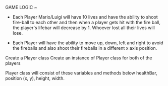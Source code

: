 GAME LOGIC ~

- Each Player Mario/Luigi will have 10 lives and have the ability to shoot fire-ball to each other and then when a player gets hit with the fire ball, the player's lifebar will decrease by 1. Whoever lost all their lives will lose.

- Each Player will have the ability to move up, down, left and right to avoid the fireballs and also shoot their fireballs in a different x axis position.

Create a Player class
Create an instance of Player class for both of the players

Player class will consist of these variables and methods below
healthBar, position (x, y), height, width.
